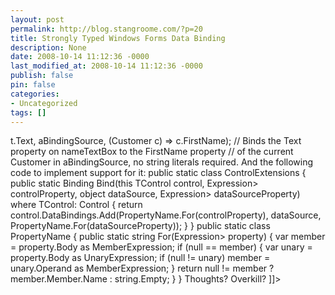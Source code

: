 ```yaml
---
layout: post
permalink: http://blog.stangroome.com/?p=20
title: Strongly Typed Windows Forms Data Binding
description: None
date: 2008-10-14 11:12:36 -0000
last_modified_at: 2008-10-14 11:12:36 -0000
publish: false
pin: false
categories:
- Uncategorized
tags: []
---
```

<![CDATA[

I was recently inspired by a [question about property names in strings](http://stackoverflow.com/questions/152250/get-class-property-name) on [Stack Overflow](http://stackoverflow.com/). The problem is that Windows Forms data binding takes the names of properties to bind as string parameters and if these properties change or are removed, errors won't surface until the bound control is exercised at run-time. So, using [Paul's](http://www.paulstovell.com/blog/) [strongly typed property name ideas](http://www.paulstovell.com/blog/strongly-typed-property-names), I propose this alternative syntax for programmatic data binding in Windows Forms:
  
    nameTextBox.Bind(t => t.Text, aBindingSource, (Customer c) => c.FirstName);
    // Binds the Text property on nameTextBox to the FirstName property
    // of the current Customer in aBindingSource, no string literals required.

And the following code to implement support for it:
  
    public static class ControlExtensions
    {
        public static Binding Bind<TControl, TDataSourceItem>(this TControl control, Expression<Func<TControl, object>> controlProperty, object dataSource, Expression<Func<TDataSourceItem, object>> dataSourceProperty) where TControl: Control
        {
            return control.DataBindings.Add(PropertyName.For(controlProperty), dataSource, PropertyName.For(dataSourceProperty));
        }
    }
  
    public static class PropertyName
    {
        public static string For<T>(Expression<Func<T, object>> property)
        {
            var member = property.Body as MemberExpression;
            if (null == member)
            {
                var unary = property.Body as UnaryExpression;
                if (null != unary) member = unary.Operand as MemberExpression;
            }
            return null != member ? member.Member.Name : string.Empty;
        }
    }

Thoughts? Overkill?

]]>
